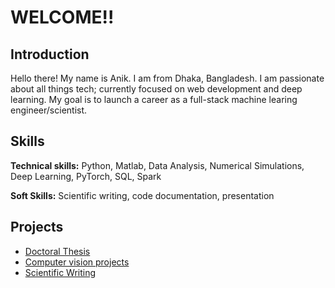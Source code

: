 # WELCOME!!
## Introduction
Hello there! My name is Anik. I am from Dhaka, Bangladesh. I am passionate about all things tech; currently focused on web development and deep learning. My goal is to launch a career as a full-stack machine learing engineer/scientist.

## Skills
**Technical skills:** Python, Matlab, Data Analysis, Numerical Simulations, Deep Learning, PyTorch, SQL, Spark

**Soft Skills:** Scientific writing, code documentation, presentation

## Projects

- [Doctoral Thesis](https://www.proquest.com/openview/a5b5c0b81672c0c4426741428a1619cf/1?pq-origsite=gscholar&cbl=18750&diss=y)
- [Computer vision projects](https://www.kaggle.com/anikfaisal/code)
- [Scientific Writing](https://scholar.google.com/citations?user=9Mi7dPEAAAAJ&hl=en)


